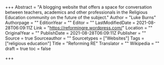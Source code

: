 +++
Abstract = "A blogging website that offers a space for conversation between teachers, academics and other professionals in the Religious Education community on the future of the subject."
Author = "Luke Burns"
Authorpage = ""
EditionYear = ""
Editor = ""
LastModifiedDate = 2021-08-28T06:09:11Z
Link = "https://reformingre.wordpress.com/"
Location = ""
OriginalYear = ""
PublishDate = 2021-08-28T06:09:11Z
Publisher = ""
Source = true
Sourceauthor = ""
Sourcetypes = ["Websites"]
Tags = ["religious education"]
Title = "Reforming RE"
Translator = ""
Wikipedia = ""
draft = true
toc = false

+++
